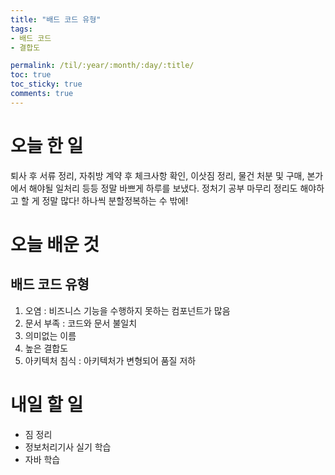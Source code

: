 ```yaml
---
title: "배드 코드 유형"
tags:
- 배드 코드
- 결합도

permalink: /til/:year/:month/:day/:title/
toc: true
toc_sticky: true
comments: true
---
```


# 오늘 한 일
퇴사 후 서류 정리, 자취방 계약 후 체크사항 확인, 이삿짐 정리, 물건 처분 및 구매, 본가에서 해야될 일처리 등등
정말 바쁘게 하루를 보냈다. 정처기 공부 마무리 정리도 해야하고 할 게 정말 많다!
하나씩 분할정복하는 수 밖에!

# 오늘 배운 것

## 배드 코드 유형
1. 오염 : 비즈니스 기능을 수행하지 못하는 컴포넌트가 많음
2. 문서 부족 : 코드와 문서 불일치
3. 의미없는 이름
4. 높은 결합도
5. 아키텍처 침식 : 아키텍처가 변형되어 품질 저하

# 내일 할 일
- 짐 정리
- 정보처리기사 실기 학습
- 자바 학습
